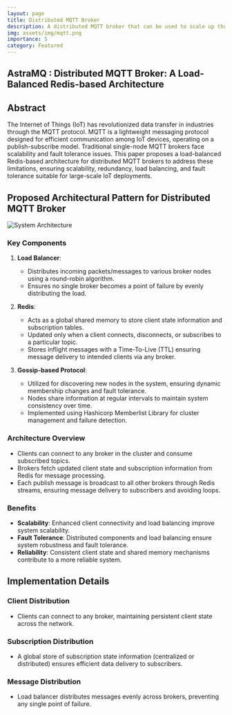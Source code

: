 ```yaml
---
layout: page
title: Distributed MQTT Broker
description: A distributed MQTT broker that can be used to scale up the MQTT broker to handle a large number of clients, ensuring fault tolerance.
img: assets/img/mqtt.png
importance: 5
category: Featured
---
```


## AstraMQ : Distributed MQTT Broker: A Load-Balanced Redis-based Architecture

## Abstract
The Internet of Things (IoT) has revolutionized data transfer in industries through the MQTT protocol. MQTT is a lightweight messaging protocol designed for efficient communication among IoT devices, operating on a publish-subscribe model. Traditional single-node MQTT brokers face scalability and fault tolerance issues. This paper proposes a load-balanced Redis-based architecture for distributed MQTT brokers to address these limitations, ensuring scalability, redundancy, load balancing, and fault tolerance suitable for large-scale IoT deployments.


## Proposed Architectural Pattern for Distributed MQTT Broker

![System Architecture](https://github.com/RohanDoshi21/gRPC-Chat-Server/assets/63660267/8e7993ac-0747-45fa-b514-c838ffa99bfd)

### Key Components
1. **Load Balancer**:
   - Distributes incoming packets/messages to various broker nodes using a round-robin algorithm.
   - Ensures no single broker becomes a point of failure by evenly distributing the load.

2. **Redis**:
   - Acts as a global shared memory to store client state information and subscription tables.
   - Updated only when a client connects, disconnects, or subscribes to a particular topic.
   - Stores inflight messages with a Time-To-Live (TTL) ensuring message delivery to intended clients via any broker.

3. **Gossip-based Protocol**:
   - Utilized for discovering new nodes in the system, ensuring dynamic membership changes and fault tolerance.
   - Nodes share information at regular intervals to maintain system consistency over time.
   - Implemented using Hashicorp Memberlist Library for cluster management and failure detection.

### Architecture Overview
- Clients can connect to any broker in the cluster and consume subscribed topics.
- Brokers fetch updated client state and subscription information from Redis for message processing.
- Each publish message is broadcast to all other brokers through Redis streams, ensuring message delivery to subscribers and avoiding loops.

### Benefits
- **Scalability**: Enhanced client connectivity and load balancing improve system scalability.
- **Fault Tolerance**: Distributed components and load balancing ensure system robustness and fault tolerance.
- **Reliability**: Consistent client state and shared memory mechanisms contribute to a more reliable system.

## Implementation Details

### Client Distribution
- Clients can connect to any broker, maintaining persistent client state across the network.

### Subscription Distribution
- A global store of subscription state information (centralized or distributed) ensures efficient data delivery to subscribers.

### Message Distribution
- Load balancer distributes messages evenly across brokers, preventing any single point of failure.

